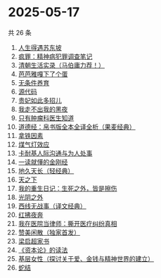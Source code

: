 # 2025-05-17

共 26 条

<!-- BEGIN WEREAD -->
<!-- 最后更新时间 2025-05-17 18:16:39 +0800 -->
1. [人生得遇苏东坡](https://weread.qq.com/web/bookDetail/3e4329d0813ab9e2bg013519)
1. [疯罪：精神病犯罪调查笔记](https://weread.qq.com/web/bookDetail/64432c20813ab9ec0g01849d)
1. [清朝生活实录（马伯庸力荐！）](https://weread.qq.com/web/bookDetail/02032fa0813ab9eedg017ef7)
1. [芭芭雅嘎下了个蛋](https://weread.qq.com/web/bookDetail/4a732c90813ab9eb3g019cdc)
1. [无条件养育](https://weread.qq.com/web/bookDetail/27b327b05e44c227b752c9d)
1. [源代码](https://weread.qq.com/web/bookDetail/b7932540813ab9ecdg014812)
1. [贵妃如此多招儿](https://weread.qq.com/web/bookDetail/56d32190813ab9eb8g0102fa)
1. [我走不出我的黑夜](https://weread.qq.com/web/bookDetail/36932a20813ab9ee8g015d45)
1. [只有肿瘤科医生知道](https://weread.qq.com/web/bookDetail/6fd32b60813ab9e2cg0149b3)
1. [道德经：帛书版全本全译全析（果麦经典）](https://weread.qq.com/web/bookDetail/63632e70813ab8edbg016f79)
1. [拿铁因素](https://weread.qq.com/web/bookDetail/a1a32200813ab9e87g014bf7)
1. [煤气灯效应](https://weread.qq.com/web/bookDetail/1df32da0813ab9e38g0101bc)
1. [卡耐基人际沟通与为人处事](https://weread.qq.com/web/bookDetail/27a32100813ab9e76g010521)
1. [一读就懂的金刚经](https://weread.qq.com/web/bookDetail/0a232c70813ab9d9bg012217)
1. [地久天长（轻经典）](https://weread.qq.com/web/bookDetail/c3832400813ab9ec0g013d0e)
1. [天之下](https://weread.qq.com/web/bookDetail/4de326a0721770aa4de95f4)
1. [我的重生日记：生死之外，皆是擦伤](https://weread.qq.com/web/bookDetail/d7432640813ab9560g013cc5)
1. [光阴之外](https://weread.qq.com/web/bookDetail/72e325c0727d77d472e6ff7)
1. [西线无战事（译文经典）](https://weread.qq.com/web/bookDetail/a1932750813ab6e79g017e78)
1. [红拂夜奔](https://weread.qq.com/web/bookDetail/e1c32ed05dedbbe1ca7ef1e)
1. [我在医院当律师：撕开医疗纠纷真相](https://weread.qq.com/web/bookDetail/01132370813ab9ea5g01964a)
1. [赞美闲散（独家首发）](https://weread.qq.com/web/bookDetail/05a322e0813ab9ec0g01916d)
1. [梁启超家书](https://weread.qq.com/web/bookDetail/72932a505c6d4e7297b5ca3)
1. [《资本论》的读法](https://weread.qq.com/web/bookDetail/00832e60813ab77a2g0108d5)
1. [基层女性（探讨关于爱、金钱与精神世界的建立）](https://weread.qq.com/web/bookDetail/d3c3209072646383d3ce031)
1. [蛇结](https://weread.qq.com/web/bookDetail/e77328b0813ab83b6g014aea)
<!-- END WEREAD -->